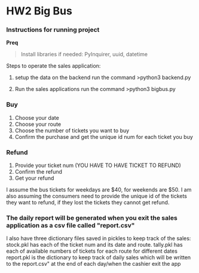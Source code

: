 # HW2 Big Bus
### Instructions for running project

**Preq**
> Install libraries if needed: PyInquirer, uuid, datetime

Steps to operate the sales application:
1. setup the data on the backend
run the command  >python3 backend.py 

2. Run the sales applications
run the command >python3 bigbus.py 

### Buy
1. Choose your date
2. Choose your route
3. Choose the number of tickets you want to buy
4. Confirm the purchase and get the unique id num for each ticket you buy

### Refund
1. Provide your ticket num (YOU HAVE TO HAVE TICKET TO REFUND)
2. Confirm the refund 
3. Get your refund

I assume the bus tickets for weekdays are $40, for weekends are $50.
I am also assuming the consumers need to provide the unique id of the tickets they want to refund, if they lost the tickets they cannot get refund.

### The daily report will be generated when you exit the sales application as a csv file called "report.csv"


I also have three dictionary files saved in pickles to keep track of the sales:
stock.pkl has each of the ticket num and its date and route.
tally.pkl has each of available numbers of tickets for each route for different dates
report.pkl is the dictionary to keep track of daily sales which will be written to the report.csv" at the end of each day/when the cashier exit the app

